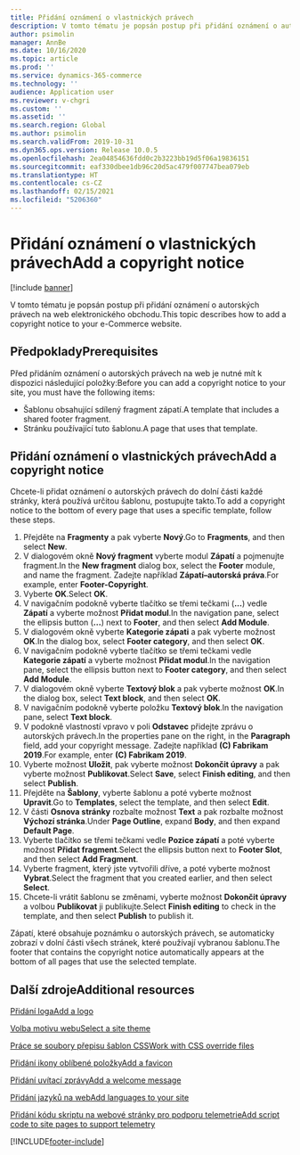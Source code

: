 ```yaml
---
title: Přidání oznámení o vlastnických právech
description: V tomto tématu je popsán postup při přidání oznámení o autorských právech na web elektronického obchodu.
author: psimolin
manager: AnnBe
ms.date: 10/16/2020
ms.topic: article
ms.prod: ''
ms.service: dynamics-365-commerce
ms.technology: ''
audience: Application user
ms.reviewer: v-chgri
ms.custom: ''
ms.assetid: ''
ms.search.region: Global
ms.author: psimolin
ms.search.validFrom: 2019-10-31
ms.dyn365.ops.version: Release 10.0.5
ms.openlocfilehash: 2ea04854636fdd0c2b3223bb19d5f06a19836151
ms.sourcegitcommit: eaf330dbee1db96c20d5ac479f007747bea079eb
ms.translationtype: HT
ms.contentlocale: cs-CZ
ms.lasthandoff: 02/15/2021
ms.locfileid: "5206360"
---
```

# <a name="add-a-copyright-notice"></a><span data-ttu-id="51090-103">Přidání oznámení o vlastnických právech</span><span class="sxs-lookup"><span data-stu-id="51090-103">Add a copyright notice</span></span>

[!include [banner](includes/banner.md)]

<span data-ttu-id="51090-104">V tomto tématu je popsán postup při přidání oznámení o autorských právech na web elektronického obchodu.</span><span class="sxs-lookup"><span data-stu-id="51090-104">This topic describes how to add a copyright notice to your e-Commerce website.</span></span>

## <a name="prerequisites"></a><span data-ttu-id="51090-105">Předpoklady</span><span class="sxs-lookup"><span data-stu-id="51090-105">Prerequisites</span></span>

<span data-ttu-id="51090-106">Před přidáním oznámení o autorských právech na web je nutné mít k dispozici následující položky:</span><span class="sxs-lookup"><span data-stu-id="51090-106">Before you can add a copyright notice to your site, you must have the following items:</span></span>

- <span data-ttu-id="51090-107">Šablonu obsahující sdílený fragment zápatí.</span><span class="sxs-lookup"><span data-stu-id="51090-107">A template that includes a shared footer fragment.</span></span>
- <span data-ttu-id="51090-108">Stránku používající tuto šablonu.</span><span class="sxs-lookup"><span data-stu-id="51090-108">A page that uses that template.</span></span>

## <a name="add-a-copyright-notice"></a><span data-ttu-id="51090-109">Přidání oznámení o vlastnických právech</span><span class="sxs-lookup"><span data-stu-id="51090-109">Add a copyright notice</span></span>

<span data-ttu-id="51090-110">Chcete-li přidat oznámení o autorských právech do dolní části každé stránky, která používá určitou šablonu, postupujte takto.</span><span class="sxs-lookup"><span data-stu-id="51090-110">To add a copyright notice to the bottom of every page that uses a specific template, follow these steps.</span></span>

1. <span data-ttu-id="51090-111">Přejděte na **Fragmenty** a pak vyberte **Nový**.</span><span class="sxs-lookup"><span data-stu-id="51090-111">Go to **Fragments**, and then select **New**.</span></span>
1. <span data-ttu-id="51090-112">V dialogovém okně **Nový fragment** vyberte modul **Zápatí** a pojmenujte fragment.</span><span class="sxs-lookup"><span data-stu-id="51090-112">In the **New fragment** dialog box, select the **Footer** module, and name the fragment.</span></span> <span data-ttu-id="51090-113">Zadejte například **Zápatí–autorská práva**.</span><span class="sxs-lookup"><span data-stu-id="51090-113">For example, enter **Footer-Copyright**.</span></span>
1. <span data-ttu-id="51090-114">Vyberte **OK**.</span><span class="sxs-lookup"><span data-stu-id="51090-114">Select **OK**.</span></span>
1. <span data-ttu-id="51090-115">V navigačním podokně vyberte tlačítko se třemi tečkami (**...**) vedle **Zápatí** a vyberte možnost **Přidat modul**.</span><span class="sxs-lookup"><span data-stu-id="51090-115">In the navigation pane, select the ellipsis button (**...**) next to **Footer**, and then select **Add Module**.</span></span>
1. <span data-ttu-id="51090-116">V dialogovém okně vyberte **Kategorie zápati** a pak vyberte možnost **OK**.</span><span class="sxs-lookup"><span data-stu-id="51090-116">In the dialog box, select **Footer category**, and then select **OK**.</span></span>
1. <span data-ttu-id="51090-117">V navigačním podokně vyberte tlačítko se třemi tečkami vedle **Kategorie zápatí** a vyberte možnost **Přidat modul**.</span><span class="sxs-lookup"><span data-stu-id="51090-117">In the navigation pane, select the ellipsis button next to **Footer category**, and then select **Add Module**.</span></span>
1. <span data-ttu-id="51090-118">V dialogovém okně vyberte **Textový blok** a pak vyberte možnost **OK**.</span><span class="sxs-lookup"><span data-stu-id="51090-118">In the dialog box, select **Text block**, and then select **OK**.</span></span>
1. <span data-ttu-id="51090-119">V navigačním podokně vyberte položku **Textový blok**.</span><span class="sxs-lookup"><span data-stu-id="51090-119">In the navigation pane, select **Text block**.</span></span>
1. <span data-ttu-id="51090-120">V podokně vlastností vpravo v poli **Odstavec** přidejte zprávu o autorských právech.</span><span class="sxs-lookup"><span data-stu-id="51090-120">In the properties pane on the right, in the **Paragraph** field, add your copyright message.</span></span> <span data-ttu-id="51090-121">Zadejte například **(C) Fabrikam 2019**.</span><span class="sxs-lookup"><span data-stu-id="51090-121">For example, enter **(C) Fabrikam 2019**.</span></span>
1. <span data-ttu-id="51090-122">Vyberte možnost **Uložit**, pak vyberte možnost **Dokončit úpravy** a pak vyberte možnost **Publikovat**.</span><span class="sxs-lookup"><span data-stu-id="51090-122">Select **Save**, select **Finish editing**, and then select **Publish**.</span></span>
1. <span data-ttu-id="51090-123">Přejděte na **Šablony**, vyberte šablonu a poté vyberte možnost **Upravit**.</span><span class="sxs-lookup"><span data-stu-id="51090-123">Go to **Templates**, select the template, and then select **Edit**.</span></span>
1. <span data-ttu-id="51090-124">V části **Osnova stránky** rozbalte možnost **Text** a pak rozbalte možnost **Výchozí stránka**.</span><span class="sxs-lookup"><span data-stu-id="51090-124">Under **Page Outline**, expand **Body**, and then expand **Default Page**.</span></span>
1. <span data-ttu-id="51090-125">Vyberte tlačítko se třemi tečkami vedle **Pozice zápatí** a poté vyberte možnost **Přidat fragment**.</span><span class="sxs-lookup"><span data-stu-id="51090-125">Select the ellipsis button next to **Footer Slot**, and then select **Add Fragment**.</span></span>
1. <span data-ttu-id="51090-126">Vyberte fragment, který jste vytvořili dříve, a poté vyberte možnost **Vybrat**.</span><span class="sxs-lookup"><span data-stu-id="51090-126">Select the fragment that you created earlier, and then select **Select**.</span></span>
1. <span data-ttu-id="51090-127">Chcete-li vrátit šablonu se změnami, vyberte možnost **Dokončit úpravy** a volbou **Publikovat** ji publikujte.</span><span class="sxs-lookup"><span data-stu-id="51090-127">Select **Finish editing** to check in the template, and then select **Publish** to publish it.</span></span>

<span data-ttu-id="51090-128">Zápatí, které obsahuje poznámku o autorských právech, se automaticky zobrazí v dolní části všech stránek, které používají vybranou šablonu.</span><span class="sxs-lookup"><span data-stu-id="51090-128">The footer that contains the copyright notice automatically appears at the bottom of all pages that use the selected template.</span></span>

## <a name="additional-resources"></a><span data-ttu-id="51090-129">Další zdroje</span><span class="sxs-lookup"><span data-stu-id="51090-129">Additional resources</span></span>

[<span data-ttu-id="51090-130">Přidání loga</span><span class="sxs-lookup"><span data-stu-id="51090-130">Add a logo</span></span>](add-logo.md)

[<span data-ttu-id="51090-131">Volba motivu webu</span><span class="sxs-lookup"><span data-stu-id="51090-131">Select a site theme</span></span>](select-site-theme.md)

[<span data-ttu-id="51090-132">Práce se soubory přepisu šablon CSS</span><span class="sxs-lookup"><span data-stu-id="51090-132">Work with CSS override files</span></span>](css-override-files.md)

[<span data-ttu-id="51090-133">Přidání ikony oblíbené položky</span><span class="sxs-lookup"><span data-stu-id="51090-133">Add a favicon</span></span>](add-favicon.md)

[<span data-ttu-id="51090-134">Přidání uvítací zprávy</span><span class="sxs-lookup"><span data-stu-id="51090-134">Add a welcome message</span></span>](add-welcome-message.md)

[<span data-ttu-id="51090-135">Přidání jazyků na web</span><span class="sxs-lookup"><span data-stu-id="51090-135">Add languages to your site</span></span>](add-languages-to-site.md)

[<span data-ttu-id="51090-136">Přidání kódu skriptu na webové stránky pro podporu telemetrie</span><span class="sxs-lookup"><span data-stu-id="51090-136">Add script code to site pages to support telemetry</span></span>](add-telemetry.md)



[!INCLUDE[footer-include](../includes/footer-banner.md)]